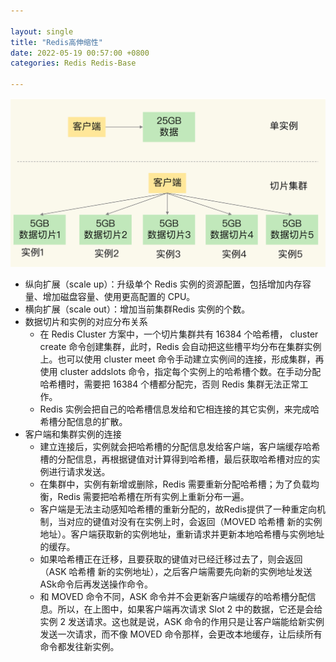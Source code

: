 ```yaml
---

layout: single  
title: "Redis高伸缩性"  
date: 2022-05-19 00:57:00 +0800   
categories: Redis Redis-Base

---
```


![切片集群架构图](/assets/img/切片集群架构图.jpg)

* 纵向扩展（scale up）：升级单个 Redis 实例的资源配置，包括增加内存容量、增加磁盘容量、使用更高配置的 CPU。
* 横向扩展（scale out）：增加当前集群Redis 实例的个数。
* 数据切片和实例的对应分布关系
	* 在 Redis Cluster 方案中，一个切片集群共有 16384 个哈希槽， cluster create 命令创建集群，此时，Redis 会自动把这些槽平均分布在集群实例上。也可以使用 cluster meet 命令手动建立实例间的连接，形成集群，再使用 cluster addslots 命令，指定每个实例上的哈希槽个数。在手动分配哈希槽时，需要把 16384 个槽都分配完，否则 Redis 集群无法正常工作。
	* Redis 实例会把自己的哈希槽信息发给和它相连接的其它实例，来完成哈希槽分配信息的扩散。
* 客户端和集群实例的连接
	* 建立连接后，实例就会把哈希槽的分配信息发给客户端，客户端缓存哈希槽的分配信息，再根据键值对计算得到哈希槽，最后获取哈希槽对应的实例进行请求发送。
	* 在集群中，实例有新增或删除，Redis 需要重新分配哈希槽；为了负载均衡，Redis 需要把哈希槽在所有实例上重新分布一遍。
	* 客户端是无法主动感知哈希槽的重新分配的，故Redis提供了一种重定向机制，当对应的键值对没有在实例上时，会返回（MOVED 哈希槽 新的实例地址）。客户端获取新的实例地址，重新请求并更新本地哈希槽与实例地址的缓存。
	* 如果哈希槽正在迁移，且要获取的键值对已经迁移过去了，则会返回（ASK 哈希槽 新的实例地址），之后客户端需要先向新的实例地址发送ASk命令后再发送操作命令。
	* 和 MOVED 命令不同，ASK 命令并不会更新客户端缓存的哈希槽分配信息。所以，在上图中，如果客户端再次请求 Slot 2 中的数据，它还是会给实例 2 发送请求。这也就是说，ASK 命令的作用只是让客户端能给新实例发送一次请求，而不像 MOVED 命令那样，会更改本地缓存，让后续所有命令都发往新实例。